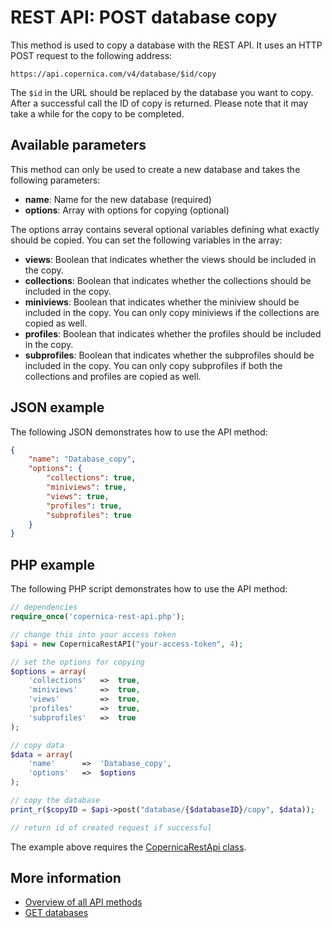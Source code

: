 # REST API: POST database copy

This method is used to copy a database with the REST API. It uses 
an HTTP POST request to the following address:

`https://api.copernica.com/v4/database/$id/copy`

The `$id` in the URL should be replaced by the database you want to copy. 
After a successful call the ID of copy is returned. Please note that it 
may take a while for the copy to be completed.

## Available parameters

This method can only be used to create a new database and takes the following 
parameters:

* **name**: Name for the new database (required)
* **options**: Array with options for copying (optional)

The options array contains several optional variables defining what exactly should 
be copied. You can set the following variables in the array:

* **views**: Boolean that indicates whether the views should be included in the copy.
* **collections**: Boolean that indicates whether the collections should be included in the copy.
* **miniviews**: Boolean that indicates whether the miniview should be included in the copy. 
You can only copy miniviews if the collections are copied as well.
* **profiles**: Boolean that indicates whether the profiles should be included in the copy.
* **subprofiles**: Boolean that indicates whether the subprofiles should be included in the copy. 
You can only copy subprofiles if both the collections and profiles are copied as well.

## JSON example

The following JSON demonstrates how to use the API method:

```json
{
    "name": "Database_copy",
    "options": {
        "collections": true,
        "miniviews": true,
        "views": true,
        "profiles": true,
        "subprofiles": true
    }
}
```

## PHP example

The following PHP script demonstrates how to use the API method:

```php
// dependencies
require_once('copernica-rest-api.php');

// change this into your access token
$api = new CopernicaRestAPI("your-access-token", 4);

// set the options for copying
$options = array(
    'collections'   =>  true,
    'miniviews'     =>  true,
    'views'         =>  true,
    'profiles'      =>  true,
    'subprofiles'   =>  true
);

// copy data
$data = array(
    'name'      =>  'Database_copy',
    'options'   =>  $options
);

// copy the database
print_r($copyID = $api->post("database/{$databaseID}/copy", $data));

// return id of created request if successful
```

The example above requires the [CopernicaRestApi class](rest-php).

## More information

- [Overview of all API methods](rest-api)
- [GET databases](rest-get-databases)
